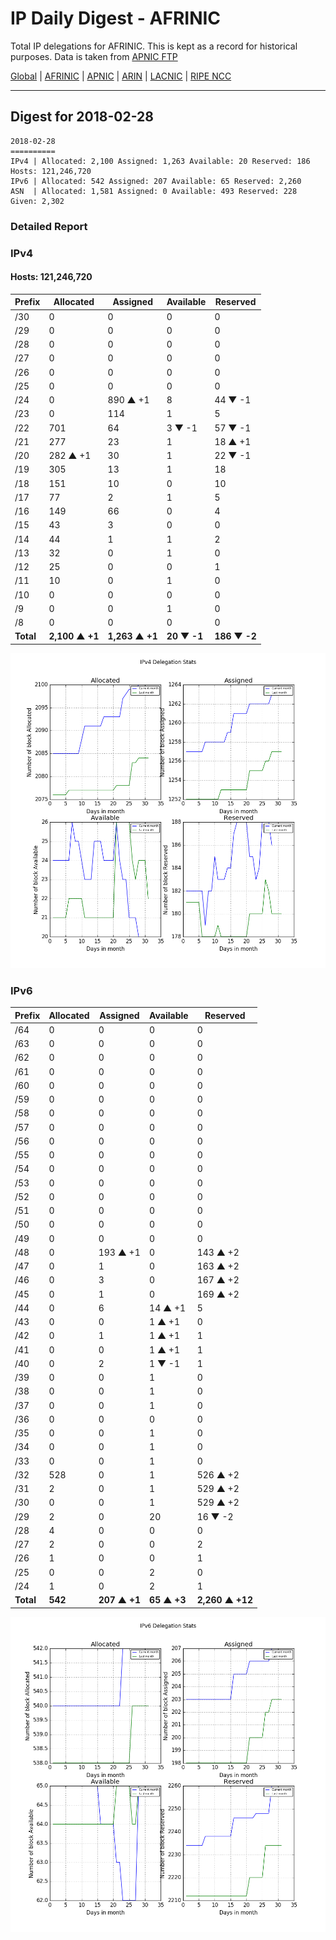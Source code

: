 # IP Daily Digest - AFRINIC

Total IP delegations for AFRINIC. This is kept as a record for historical purposes. Data is taken from [APNIC FTP](https://ftp.apnic.net/)

[Global](https://github.com/csmets/IP-Daily-Digest) | [AFRINIC](https://github.com/csmets/IP-Daily-Digest/tree/master/archives/AFRINIC) | [APNIC](https://github.com/csmets/IP-Daily-Digest/tree/master/archives/APNIC) | [ARIN](https://github.com/csmets/IP-Daily-Digest/tree/master/archives/ARIN) | [LACNIC](https://github.com/csmets/IP-Daily-Digest/tree/master/archives/LACNIC) | [RIPE NCC](https://github.com/csmets/IP-Daily-Digest/tree/master/archives/RIPE_NCC)

---

## Digest for 2018-02-28
```
2018-02-28
==========
IPv4 | Allocated: 2,100 Assigned: 1,263 Available: 20 Reserved: 186 Hosts: 121,246,720
IPv6 | Allocated: 542 Assigned: 207 Available: 65 Reserved: 2,260
ASN  | Allocated: 1,581 Assigned: 0 Available: 493 Reserved: 228 Given: 2,302
```

### Detailed Report

### IPv4

#### Hosts: **121,246,720**

| Prefix | Allocated | Assigned | Available | Reserved |
| ----- | ----- | ----- | ----- | ----- |
| /30 | 0 | 0 | 0 | 0 |
| /29 | 0 | 0 | 0 | 0 |
| /28 | 0 | 0 | 0 | 0 |
| /27 | 0 | 0 | 0 | 0 |
| /26 | 0 | 0 | 0 | 0 |
| /25 | 0 | 0 | 0 | 0 |
| /24 | 0 | 890 ▲ +1 | 8 | 44 ▼ -1 |
| /23 | 0 | 114 | 1 | 5 |
| /22 | 701 | 64 | 3 ▼ -1 | 57 ▼ -1 |
| /21 | 277 | 23 | 1 | 18 ▲ +1 |
| /20 | 282 ▲ +1 | 30 | 1 | 22 ▼ -1 |
| /19 | 305 | 13 | 1 | 18 |
| /18 | 151 | 10 | 0 | 10 |
| /17 | 77 | 2 | 1 | 5 |
| /16 | 149 | 66 | 0 | 4 |
| /15 | 43 | 3 | 0 | 0 |
| /14 | 44 | 1 | 1 | 2 |
| /13 | 32 | 0 | 1 | 0 |
| /12 | 25 | 0 | 0 | 1 |
| /11 | 10 | 0 | 1 | 0 |
| /10 | 0 | 0 | 0 | 0 |
| /9 | 0 | 0 | 1 | 0 |
| /8 | 0 | 0 | 0 | 0 |
| **Total** | **2,100 ▲ +1** | **1,263 ▲ +1** | **20 ▼ -1** | **186 ▼ -2** |

![ipv4-stats](ipv4-figure.png)

### IPv6

| Prefix | Allocated | Assigned | Available | Reserved |
| ----- | ----- | ----- | ----- | ----- |
| /64 | 0 | 0 | 0 | 0 |
| /63 | 0 | 0 | 0 | 0 |
| /62 | 0 | 0 | 0 | 0 |
| /61 | 0 | 0 | 0 | 0 |
| /60 | 0 | 0 | 0 | 0 |
| /59 | 0 | 0 | 0 | 0 |
| /58 | 0 | 0 | 0 | 0 |
| /57 | 0 | 0 | 0 | 0 |
| /56 | 0 | 0 | 0 | 0 |
| /55 | 0 | 0 | 0 | 0 |
| /54 | 0 | 0 | 0 | 0 |
| /53 | 0 | 0 | 0 | 0 |
| /52 | 0 | 0 | 0 | 0 |
| /51 | 0 | 0 | 0 | 0 |
| /50 | 0 | 0 | 0 | 0 |
| /49 | 0 | 0 | 0 | 0 |
| /48 | 0 | 193 ▲ +1 | 0 | 143 ▲ +2 |
| /47 | 0 | 1 | 0 | 163 ▲ +2 |
| /46 | 0 | 3 | 0 | 167 ▲ +2 |
| /45 | 0 | 1 | 0 | 169 ▲ +2 |
| /44 | 0 | 6 | 14 ▲ +1 | 5 |
| /43 | 0 | 0 | 1 ▲ +1 | 0 |
| /42 | 0 | 1 | 1 ▲ +1 | 1 |
| /41 | 0 | 0 | 1 ▲ +1 | 1 |
| /40 | 0 | 2 | 1 ▼ -1 | 1 |
| /39 | 0 | 0 | 1 | 0 |
| /38 | 0 | 0 | 1 | 0 |
| /37 | 0 | 0 | 1 | 0 |
| /36 | 0 | 0 | 0 | 0 |
| /35 | 0 | 0 | 1 | 0 |
| /34 | 0 | 0 | 1 | 0 |
| /33 | 0 | 0 | 1 | 0 |
| /32 | 528 | 0 | 1 | 526 ▲ +2 |
| /31 | 2 | 0 | 1 | 529 ▲ +2 |
| /30 | 0 | 0 | 1 | 529 ▲ +2 |
| /29 | 2 | 0 | 20 | 16 ▼ -2 |
| /28 | 4 | 0 | 0 | 0 |
| /27 | 2 | 0 | 0 | 2 |
| /26 | 1 | 0 | 0 | 1 |
| /25 | 0 | 0 | 2 | 0 |
| /24 | 1 | 0 | 2 | 1 |
| **Total** | **542** | **207 ▲ +1** | **65 ▲ +3** | **2,260 ▲ +12** |

![ipv6-stats](ipv6-figure.png)